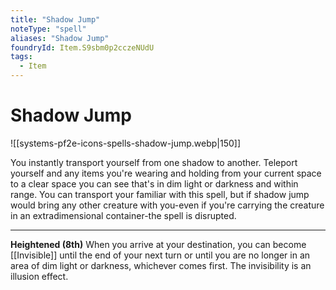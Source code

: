 ```yaml
---
title: "Shadow Jump"
noteType: "spell"
aliases: "Shadow Jump"
foundryId: Item.S9sbm0p2cczeNUdU
tags:
  - Item
---
```


# Shadow Jump
![[systems-pf2e-icons-spells-shadow-jump.webp|150]]

You instantly transport yourself from one shadow to another. Teleport yourself and any items you're wearing and holding from your current space to a clear space you can see that's in dim light or darkness and within range. You can transport your familiar with this spell, but if shadow jump would bring any other creature with you-even if you're carrying the creature in an extradimensional container-the spell is disrupted.

* * *

**Heightened (8th)** When you arrive at your destination, you can become [[Invisible]] until the end of your next turn or until you are no longer in an area of dim light or darkness, whichever comes first. The invisibility is an illusion effect.

